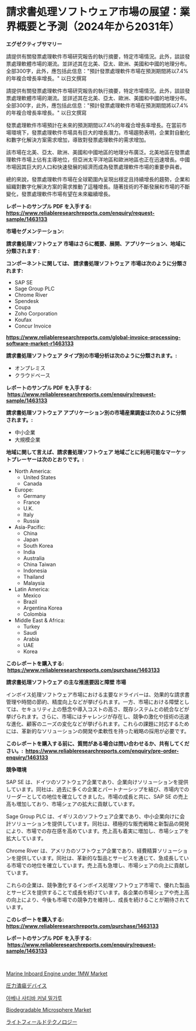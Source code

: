 <p><h1>請求書処理ソフトウェア市場の展望：業界概要と予測（2024年から2031年）</h1></p><p><strong>エグゼクティブサマリー</strong></p>
<p><p>請提供有關發票處理軟件市場研究報告的執行摘要，特定市場情況。此外，談談發票處理軟體市場的潮流。並詳述其在北美、亞太、歐洲、美國和中國的地理分布。全部300字，此外，應包括此信息："預計發票處理軟件市場在預測期間將以7.4%的年複合增長率增長。" 以日文撰寫</p><p>請提供有關發票處理軟件市場研究報告的執行摘要，特定市場情況。此外，談談發票處理軟體市場的潮流。並詳述其在北美、亞太、歐洲、美國和中國的地理分布。全部300字，此外，應包括此信息："預計發票處理軟件市場在預測期間將以7.4%的年複合增長率增長。" 以日文撰寫</p><p>發票處理軟件市場預計在未來的預測期間以7.4%的年複合增長率增長。在當前市場環境下，發票處理軟件市場具有巨大的增長潛力。市場趨勢表明，企業對自動化和數字化解決方案需求增加，導致對發票處理軟件的需求增加。</p><p>該市場在北美、亞太、歐洲、美國和中國地區的地理分布廣泛。北美地區在發票處理軟件市場上佔有主導地位，但亞洲太平洋地區和歐洲地區也正在迅速增長。中國市場因其巨大的人口和快速發展的經濟而成為發票處理軟件市場的重要參與者。</p><p>總的來說，發票處理軟件市場在全球範圍內呈現出穩定且持續增長的趨勢，企業和組織對數字化解決方案的需求推動了這種增長。隨著技術的不斷發展和市場的不斷變化，發票處理軟件市場有望在未來繼續增長。</p></p>
<p><strong>レポートのサンプル PDF を入手する: <a href="https://www.reliableresearchreports.com/enquiry/request-sample/1463133">https://www.reliableresearchreports.com/enquiry/request-sample/1463133</a></strong></p>
<p><strong>市場セグメンテーション:</strong></p>
<p><strong> 請求書処理ソフトウェア 市場はさらに概要、展開、アプリケーション、地域に分類されます :</strong></p>
<p><strong>コンポーネントに関しては、 請求書処理ソフトウェア 市場は次のように分類されます: &nbsp;</strong></p>
<p><ul><li>SAP SE</li><li>Sage Group PLC</li><li>Chrome River</li><li>Spendesk</li><li>Coupa</li><li>Zoho Corporation</li><li>Koufax</li><li>Concur Invoice</li></ul></p>
<p><strong><a href="https://www.reliableresearchreports.com/global-invoice-processing-software-market-r1463133">https://www.reliableresearchreports.com/global-invoice-processing-software-market-r1463133</a></strong></p>
<p><strong> 請求書処理ソフトウェア タイプ別の市場分析は次のように分類されます。:</strong></p>
<p><ul><li>オンプレミス</li><li>クラウドベース</li></ul></p>
<p><strong>レポートのサンプル PDF を入手する: &nbsp;<a href="https://www.reliableresearchreports.com/enquiry/request-sample/1463133">https://www.reliableresearchreports.com/enquiry/request-sample/1463133</a></strong></p>
<p><strong> 請求書処理ソフトウェア アプリケーション別の市場産業調査は次のように分類されます。:</strong></p>
<p><ul><li>中小企業</li><li>大規模企業</li></ul></p>
<p><strong>地域に関して言えば、請求書処理ソフトウェア 地域ごとに利用可能なマーケットプレーヤーは次のとおりです。:</strong></p>
<p><ul>
    <li>
        North America:
        <ul>
            <li>United States</li>
            <li>Canada</li>
        </ul>
    </li>
    <li>
        Europe:
        <ul>
            <li>Germany</li>
            <li>France</li>
            <li>U.K.</li>
            <li>Italy</li>
            <li>Russia</li>
        </ul>
    </li>
    <li>
        Asia-Pacific:
        <ul>
            <li>China</li>
            <li>Japan</li>
            <li>South Korea</li>
            <li>India</li>
            <li>Australia</li>
            <li>China Taiwan</li>
            <li>Indonesia</li>
            <li>Thailand</li>
            <li>Malaysia</li>
        </ul>
    </li>
    <li>
        Latin America:
        <ul>
            <li>Mexico</li>
            <li>Brazil</li>
            <li>Argentina Korea</li>
            <li>Colombia</li>
        </ul>
    </li>
    <li>
        Middle East & Africa:
        <ul>
            <li>Turkey</li>
            <li>Saudi</li>
            <li>Arabia</li>
            <li>UAE</li>
            <li>Korea</li>
        </ul>
    </li>
    </ul></p>
<p><strong>このレポートを購入する: &nbsp;<a href="https://www.reliableresearchreports.com/purchase/1463133">https://www.reliableresearchreports.com/purchase/1463133</a></strong></p>
<p><strong>請求書処理ソフトウェア の主な推進要因と障壁 市場</strong></p>
<p><p>インボイス処理ソフトウェア市場における主要なドライバーは、効果的な請求書管理や時間の節約、精度向上などが挙げられます。一方、市場における障壁としては、セキュリティ上の懸念や導入コストの高さ、既存システムとの統合などが挙げられます。さらに、市場にはチャレンジが存在し、競争の激化や技術の迅速な進化、顧客のニーズの変化などが挙げられます。これらの課題に対応するためには、革新的なソリューションの開発や柔軟性を持った戦略の採用が必要です。</p></p>
<p><strong>このレポートを購入する前に、質問がある場合は問い合わせるか、共有してください。:&nbsp; <a href="https://www.reliableresearchreports.com/enquiry/pre-order-enquiry/1463133">https://www.reliableresearchreports.com/enquiry/pre-order-enquiry/1463133</a></strong></p>
<p><strong>競争環境</strong></p>
<p><p>SAP SE は、ドイツのソフトウェア企業であり、企業向けソリューションを提供しています。同社は、過去に多くの企業とパートナーシップを結び、市場内でのリーダーとしての地位を確立してきました。市場の成長と共に、SAP SE の売上高も増加しており、市場シェアの拡大に貢献しています。</p><p>Sage Group PLC は、イギリスのソフトウェア企業であり、中小企業向けに会計ソリューションを提供しています。同社は、積極的な販売戦略と新製品の開発により、市場での存在感を高めています。売上高も着実に増加し、市場シェアを拡大しています。</p><p>Chrome River は、アメリカのソフトウェア企業であり、経費精算ソリューションを提供しています。同社は、革新的な製品とサービスを通じて、急成長している市場での地位を確立しています。売上高も急増し、市場シェアの向上に貢献しています。</p><p>これらの企業は、競争激化するインボイス処理ソフトウェア市場で、優れた製品とサービスを提供することで成長を続けています。各企業の市場シェアや売上高の向上により、今後も市場での競争力を維持し、成長を続けることが期待されています。</p></p>
<p><strong>このレポートを購入する: &nbsp; <a href="https://www.reliableresearchreports.com/purchase/1463133">https://www.reliableresearchreports.com/purchase/1463133</a></strong></p>
<p><strong>レポートのサンプル PDF を入手する: &nbsp;<a href="https://www.reliableresearchreports.com/enquiry/request-sample/1463133">https://www.reliableresearchreports.com/enquiry/request-sample/1463133</a></strong><strong></strong></p>
<p>&nbsp;</p>
<p><p><a href="https://boundless-drawbridge-702.notion.site/Marine-Inboard-Engine-under-1MW-Market-Comprehensive-Assessment-by-Type-Application-and-Geography-29c80fdfb8f445ff9a3231199c62e6d0">Marine Inboard Engine under 1MW Market</a></p><p><a href="https://github.com/zekaoe592392/Market-Research-Report-List-1/blob/main/967541130841.md">圧力潰瘍デバイス</a></p><p><a href="https://github.com/vs10l4sfg5c/Market-Research-Report-List-1/blob/main/694152728227.md">아베나 사티바 커널 밀가루</a></p><p><a href="https://issuu.com/reportprime-2/docs/biodegradable-microsphere-market-size-2030.pptx">Biodegradable Microsphere Market</a></p><p><a href="https://github.com/LeanneBruen2023/Market-Research-Report-List-1/blob/main/713656330840.md">ライトフィールドテクノロジー</a></p></p>